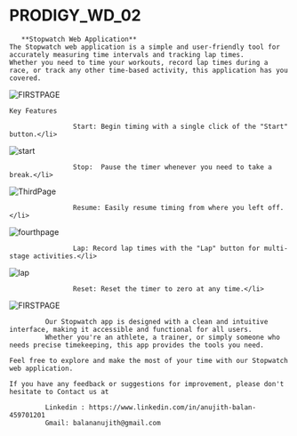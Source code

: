 # PRODIGY_WD_02
       **Stopwatch Web Application**
    The Stopwatch web application is a simple and user-friendly tool for accurately measuring time intervals and tracking lap times. 
    Whether you need to time your workouts, record lap times during a race, or track any other time-based activity, this application has you covered.

                    
![FIRSTPAGE](https://github.com/balananujith/PRODIGY_WD_02/assets/118455793/f7c9800a-4aab-4a52-850f-72ffde67c0d1)

    Key Features
                  
                    Start: Begin timing with a single click of the "Start" button.</li>
                  
![start](https://github.com/balananujith/PRODIGY_WD_02/assets/118455793/731bd54f-ab53-4ef6-9411-1fc2002c06d5)

                    
                    Stop:  Pause the timer whenever you need to take a break.</li>
    
![ThirdPage](https://github.com/balananujith/PRODIGY_WD_02/assets/118455793/b775746c-347d-4f71-81f6-94e56caba83f)

                    Resume: Easily resume timing from where you left off.</li>
                    
![fourthpage](https://github.com/balananujith/PRODIGY_WD_02/assets/118455793/1d1c552b-b98a-4a9d-b2de-c3c005928e4c)


                    Lap: Record lap times with the "Lap" button for multi-stage activities.</li>
![lap](https://github.com/balananujith/PRODIGY_WD_02/assets/118455793/a98765c0-f6a7-45b5-a7b5-cadeb277c64d)

                    Reset: Reset the timer to zero at any time.</li>
![FIRSTPAGE](https://github.com/balananujith/PRODIGY_WD_02/assets/118455793/20da8348-161c-45f3-8b12-59b1bcebb6a0)

           
             Our Stopwatch app is designed with a clean and intuitive interface, making it accessible and functional for all users. 
             Whether you're an athlete, a trainer, or simply someone who needs precise timekeeping, this app provides the tools you need.

    Feel free to explore and make the most of your time with our Stopwatch web application. 

    If you have any feedback or suggestions for improvement, please don't hesitate to Contact us at 

             Linkedin : https://www.linkedin.com/in/anujith-balan-459701201
             Gmail: balananujith@gmail.com

      
